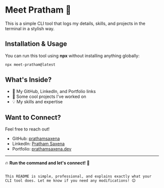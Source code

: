 # Meet Pratham 👋

This is a simple CLI tool that logs my details, skills, and projects in the terminal in a stylish way.  

## Installation & Usage  

You can run this tool using **npx** without installing anything globally:  

```sh
npx meet-pratham@latest
```

## What's Inside?  

- 🌟 My GitHub, LinkedIn, and Portfolio links  
- 🚀 Some cool projects I've worked on  
- 💡 My skills and expertise  

## Want to Connect?  

Feel free to reach out!  

- GitHub: [prathamsaxena](https://github.com/prathamsaxen)  
- LinkedIn: [Pratham Saxena](https://www.linkedin.com/in/prathamsaxena/)  
- Portfolio: [prathamsaxena.dev](https://prathamsaxena.vercel.app/)  

---

🔥 **Run the command and let's connect!** 🚀
```

This README is simple, professional, and explains exactly what your CLI tool does. Let me know if you need any modifications! 😊